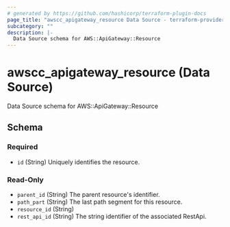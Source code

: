 ```yaml
---
# generated by https://github.com/hashicorp/terraform-plugin-docs
page_title: "awscc_apigateway_resource Data Source - terraform-provider-awscc"
subcategory: ""
description: |-
  Data Source schema for AWS::ApiGateway::Resource
---
```


# awscc_apigateway_resource (Data Source)

Data Source schema for AWS::ApiGateway::Resource



<!-- schema generated by tfplugindocs -->
## Schema

### Required

- `id` (String) Uniquely identifies the resource.

### Read-Only

- `parent_id` (String) The parent resource's identifier.
- `path_part` (String) The last path segment for this resource.
- `resource_id` (String)
- `rest_api_id` (String) The string identifier of the associated RestApi.
